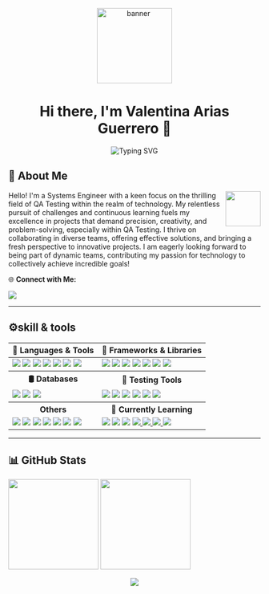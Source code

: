 <p align="center"><img src="https://drive.google.com/uc?export=view&id=1kA8VpNuApEJr0V3i2KwCcVLPLSNJGHXE" height="150" alt="banner" /></p>
<h1 align="center"> Hi there, I'm Valentina Arias Guerrero 🫰</h1>


<p align="center">
  <img src="https://readme-typing-svg.demolab.com?font=Fira+Code&size=24&pause=1000&color=F700C4&center=true&vCenter=true&width=600&lines=QA+Tester+%7C+Systems+Engineer+%F0%9F%92%BB;Always+Learning+%F0%9F%8C%9F;Passionate+about+Tech+%F0%9F%92%BB" alt="Typing SVG" />
</p>

<h2>💫 About Me</h2>
<img src="https://drive.google.com/uc?export=view&id=1QUXgv1TIsM3AfiDEX0s6IfB2Nc5y_5XB" width="70" align="right" />


<p>Hello! I'm a Systems Engineer with a keen focus on the thrilling field of QA Testing within the realm of technology. My relentless pursuit of challenges and continuous learning fuels my excellence in projects that demand precision, creativity, and problem-solving, especially within QA Testing. I thrive on collaborating in diverse teams, offering effective solutions, and bringing a fresh perspective to innovative projects. I am eagerly looking forward to being part of dynamic teams, contributing my passion for technology to collectively achieve incredible goals!</p>

<p>🌐 <strong>Connect with Me:</strong></p>
<a href="https://linkedin.com/in/valentina-arias-9924742a6">
  <img src="https://img.shields.io/badge/LinkedIn-%230077B5.svg?logo=linkedin&logoColor=white" />
</a>

---
<h2> ⚙️skill & tools </h2>

<table>
  <thead>
    <tr>
      <th>🧠 Languages & Tools</th>
      <th>🧰 Frameworks & Libraries</th>
    </tr>
  </thead>
  <tbody>
    <tr>
      <td>
        <img src="https://img.shields.io/badge/javascript-%23323330.svg?style=for-the-badge&logo=javascript&logoColor=%23F7DF1E" />
        <img src="https://img.shields.io/badge/python-3670A0?style=for-the-badge&logo=python&logoColor=ffdd54" />
        <img src="https://img.shields.io/badge/r-%23276DC3.svg?style=for-the-badge&logo=r&logoColor=white" />
        <img src="https://img.shields.io/badge/vagrant-%231563FF.svg?style=for-the-badge&logo=vagrant&logoColor=white" />
        <img src="https://img.shields.io/badge/Notion-%23000000.svg?style=for-the-badge&logo=notion&logoColor=white" />
        <img src="https://img.shields.io/badge/Trello-%23026AA7.svg?style=for-the-badge&logo=Trello&logoColor=white" />
        <img src="https://img.shields.io/badge/Jira-0052CC?style=for-the-badge&logo=Jira&logoColor=white" />
      </td>
      <td>
        <img src="https://img.shields.io/badge/bootstrap-%238511FA.svg?style=for-the-badge&logo=bootstrap&logoColor=white" />
        <img src="https://img.shields.io/badge/jquery-%230769AD.svg?style=for-the-badge&logo=jquery&logoColor=white" />
        <img src="https://img.shields.io/badge/NPM-%23CB3837.svg?style=for-the-badge&logo=npm&logoColor=white" />
        <img src="https://img.shields.io/badge/vue.js-%2335495e.svg?style=for-the-badge&logo=vuedotjs&logoColor=%234FC08D" />
        <img src="https://img.shields.io/badge/Vuetify-1867C0?style=for-the-badge&logo=vuetify&logoColor=AEDDFF" />
        <img src="https://img.shields.io/badge/Chart%20js-FF6384?style=for-the-badge&logo=chartdotjs&logoColor=white" />
        <img src="https://img.shields.io/badge/tailwindcss-%2338B2AC.svg?style=for-the-badge&logo=tailwind-css&logoColor=white" />
      </td>
    </tr>
    <tr>
      <th>🛢️ Databases</th>
      <th>🧪 Testing Tools</th>
    </tr>
    <tr>
      <td>
        <img src="https://img.shields.io/badge/mysql-%2300000f.svg?style=for-the-badge&logo=mysql&logoColor=white" />
        <img src="https://img.shields.io/badge/sqlite-%2307405e.svg?style=for-the-badge&logo=sqlite&logoColor=white" />
        <img src="https://img.shields.io/badge/Microsoft%20SQL%20Server-CC2927?style=for-the-badge&logo=microsoft%20sql%20server&logoColor=white" />
      </td>
      <td>
        <img src="https://img.shields.io/badge/Cucumber-23D96C.svg?style=for-the-badge&logo=Cucumber&logoColor=white" />
        <img src="https://img.shields.io/badge/sonarqube-4E9BCD.svg?style=for-the-badge&logo=sonarqube&logoColor=white&color=%234E9BCD" />
        <img src="https://img.shields.io/badge/Postman-FF6C37?style=for-the-badge&logo=postman&logoColor=white" />
        <img src="https://img.shields.io/badge/Playwright-45ba4b?style=for-the-badge&logo=Playwright&logoColor=white" />
        <img src="https://img.shields.io/badge/pytest-3670A0?style=for-the-badge&logo=python&logoColor=ffdd54" />
        <a href="https://github.com/intuit/karate">
          <img src="https://img.shields.io/badge/karate-3670A0?style=for-the-badge&logo=karate&logoColor=ffdd54" />
        </a>
      </td>
    </tr>
      <tr>
      <th>Others</th>
      <th>🚀 Currently Learning</th>
    </tr>
        <tr>
      <td>
        <img src="https://img.shields.io/badge/power_bi-F2C811?style=for-the-badge&logo=powerbi&logoColor=black" />
        <img src="https://img.shields.io/badge/CSS%20-%231572B6.svg?style=for-the-badge&logo=css3&logoColor=white" />
        <img src="https://img.shields.io/badge/html5-%23E34F26.svg?style=for-the-badge&logo=html5&logoColor=white" />
        <img src="https://img.shields.io/badge/github-%23121011.svg?style=for-the-badge&logo=github&logoColor=white" />
        <img src="https://img.shields.io/badge/Linux-FCC624?style=for-the-badge&logo=linux&logoColor=black" />
        <img src="https://img.shields.io/badge/Visual%20Studio%20Code-0078d7.svg?style=for-the-badge&logo=visual-studio-code&logoColor=white" />
        <img src="https://img.shields.io/badge/RStudio-75AADB?style=for-the-badge&logo=RStudio&logoColor=white" />
      </td>
      <td>
      <img src="https://img.shields.io/badge/azuredevops-0078D7.svg?style=for-the-badge&logo=azuredevops&logoColor=white&color=%230078D7" />
  <img src="https://img.shields.io/badge/docker-%230db7ed.svg?style=for-the-badge&logo=docker&logoColor=white" />
  <img src="https://img.shields.io/badge/Cypress-17202C?style=for-the-badge&logo=cypress&logoColor=white" />
  <a href="https://about.gitlab.com/">
    <img src="https://img.shields.io/badge/GitLab-330F63?style=for-the-badge&logo=gitlab&logoColor=white" />
  </a>
  <a href="https://docs.python.org/3/library/unittest.html">
    <img src="https://img.shields.io/badge/unittest-3670A0?style=for-the-badge&logo=python&logoColor=ffdd54" />
  </a>
  <a href="https://jmeter.apache.org/">
    <img src="https://img.shields.io/badge/jmeter-3670A0?style=for-the-badge&logo=jmeter&logoColor=ffdd54" />
  </a>
  <a href="https://www.selenium.dev">
    <img src="https://img.shields.io/badge/Selenium-43B02A?style=for-the-badge&logo=Selenium&logoColor=white" />
  </a>
      </td>
    </tr>
  </tbody>
</table>


---


## 📊 GitHub Stats
<p>
  <img src="https://github-readme-stats.vercel.app/api?username=valentina-29&show_icons=true&theme=radical&rank_icon=github&include_all_commits=true" height="180"/>
  <img src="https://github-readme-streak-stats.herokuapp.com/?user=valentina-29&theme=radical" height="180"/>
</p>

<p align="center">
  <img src="https://github-readme-stats.vercel.app/api/top-langs/?username=valentina-29&layout=compact&theme=radical" />
</p>


<!-- Crafted with ❤️ using GPRM (https://gprm.itsvg.in) -->

